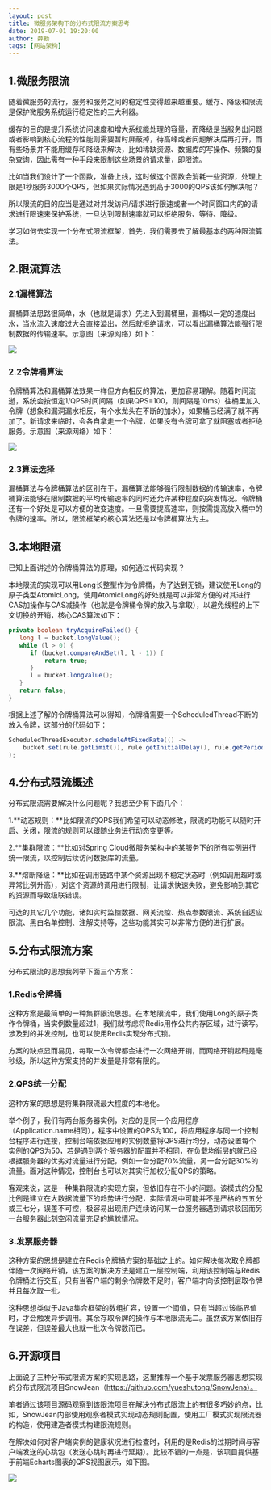 ```yaml
---
layout: post
title: 微服务架构下的分布式限流方案思考
date: 2019-07-01 19:20:00
author: 薛勤
tags: [网站架构]
---
```

## 1.微服务限流

随着微服务的流行，服务和服务之间的稳定性变得越来越重要。缓存、降级和限流是保护微服务系统运行稳定性的三大利器。

缓存的目的是提升系统访问速度和增大系统能处理的容量，而降级是当服务出问题或者影响到核心流程的性能则需要暂时屏蔽掉，待高峰或者问题解决后再打开，而有些场景并不能用缓存和降级来解决，比如稀缺资源、数据库的写操作、频繁的复杂查询，因此需有一种手段来限制这些场景的请求量，即限流。

比如当我们设计了一个函数，准备上线，这时候这个函数会消耗一些资源，处理上限是1秒服务3000个QPS，但如果实际情况遇到高于3000的QPS该如何解决呢？

所以限流的目的应当是通过对并发访问/请求进行限速或者一个时间窗口内的的请求进行限速来保护系统，一旦达到限制速率就可以拒绝服务、等待、降级。

学习如何去实现一个分布式限流框架，首先，我们需要去了解最基本的两种限流算法。

## 2.限流算法

### 2.1漏桶算法

漏桶算法思路很简单，水（也就是请求）先进入到漏桶里，漏桶以一定的速度出水，当水流入速度过大会直接溢出，然后就拒绝请求，可以看出漏桶算法能强行限制数据的传输速率。示意图（来源网络）如下：

<img src="https://img2018.cnblogs.com/blog/1136672/201904/1136672-20190421202927762-1718486905.png" referrerPolicy="no-referrer"/>

### 2.2令牌桶算法

令牌桶算法和漏桶算法效果一样但方向相反的算法，更加容易理解。随着时间流逝，系统会按恒定1/QPS时间间隔（如果QPS=100，则间隔是10ms）往桶里加入令牌（想象和漏洞漏水相反，有个水龙头在不断的加水），如果桶已经满了就不再加了。新请求来临时，会各自拿走一个令牌，如果没有令牌可拿了就阻塞或者拒绝服务。示意图（来源网络）如下：

<img src="https://img2018.cnblogs.com/blog/1136672/201904/1136672-20190421202936084-459487536.jpg" referrerPolicy="no-referrer"/>

### 2.3算法选择

漏桶算法与令牌桶算法的区别在于，漏桶算法能够强行限制数据的传输速率，令牌桶算法能够在限制数据的平均传输速率的同时还允许某种程度的突发情况。令牌桶还有一个好处是可以方便的改变速度。一旦需要提高速率，则按需提高放入桶中的令牌的速率。所以，限流框架的核心算法还是以令牌桶算法为主。

## 3.本地限流

已知上面讲述的令牌桶算法的原理，如何通过代码实现？

本地限流的实现可以用Long长整型作为令牌桶，为了达到无锁，建议使用Long的原子类型AtomicLong，使用AtomicLong的好处就是可以非常方便的对其进行CAS加操作与CAS减操作（也就是令牌桶令牌的放入与拿取），以避免线程的上下文切换的开销，核心CAS算法如下：

```java
private boolean tryAcquireFailed() {
   long l = bucket.longValue();
   while (l > 0) {
      if (bucket.compareAndSet(l, l - 1)) {
          return true;
      }
      l = bucket.longValue();
   }
   return false;
}
```

根据上述了解的令牌桶算法可以得知，令牌桶需要一个ScheduledThread不断的放入令牌，这部分的代码如下：

```java
ScheduledThreadExecutor.scheduleAtFixedRate(() -> 
    bucket.set(rule.getLimit()), rule.getInitialDelay(), rule.getPeriod(), rule.getUnit()
);
```

## 4.分布式限流概述

分布式限流需要解决什么问题呢？我想至少有下面几个：

1.**动态规则：**比如限流的QPS我们希望可以动态修改，限流的功能可以随时开启、关闭，限流的规则可以跟随业务进行动态变更等。

2.**集群限流：**比如对Spring Cloud微服务架构中的某服务下的所有实例进行统一限流，以控制后续访问数据库的流量。

3.**熔断降级：**比如在调用链路中某个资源出现不稳定状态时（例如调用超时或异常比例升高），对这个资源的调用进行限制，让请求快速失败，避免影响到其它的资源而导致级联错误。

可选的其它几个功能，诸如实时监控数据、网关流控、热点参数限流、系统自适应限流、黑白名单控制、注解支持等，这些功能其实可以非常方便的进行扩展。

## 5.分布式限流方案

分布式限流的思想我列举下面三个方案：

### 1.Redis令牌桶

这种方案是最简单的一种集群限流思想。在本地限流中，我们使用Long的原子类作令牌桶，当实例数量超过1，我们就考虑将Redis用作公共内存区域，进行读写。涉及到的并发控制，也可以使用Redis实现分布式锁。

方案的缺点显而易见，每取一次令牌都会进行一次网络开销，而网络开销起码是毫秒级，所以这种方案支持的并发量是非常有限的。

### 2.QPS统一分配

这种方案的思想是将集群限流最大程度的本地化。

举个例子，我们有两台服务器实例，对应的是同一个应用程序（Application.name相同），程序中设置的QPS为100，将应用程序与同一个控制台程序进行连接，控制台端依据应用的实例数量将QPS进行均分，动态设置每个实例的QPS为50，若是遇到两个服务器的配置并不相同，在负载均衡层的就已经根据服务器的优劣对流量进行分配，例如一台分配70%流量，另一台分配30%的流量。面对这种情况，控制台也可以对其实行加权分配QPS的策略。

客观来说，这是一种集群限流的实现方案，但依旧存在不小的问题。该模式的分配比例是建立在大数据流量下的趋势进行分配，实际情况中可能并不是严格的五五分或三七分，误差不可控，极容易出现用户连续访问某一台服务器遇到请求驳回而另一台服务器此刻空闲流量充足的尴尬情况。

### 3.发票服务器

这种方案的思想是建立在Redis令牌桶方案的基础之上的。如何解决每次取令牌都伴随一次网络开销，该方案的解决方法是建立一层控制端，利用该控制端与Redis令牌桶进行交互，只有当客户端的剩余令牌数不足时，客户端才向该控制层取令牌并且每次取一批。

这种思想类似于Java集合框架的数组扩容，设置一个阈值，只有当超过该临界值时，才会触发异步调用。其余存取令牌的操作与本地限流无二。虽然该方案依旧存在误差，但误差最大也就一批次令牌数而已。

## 6.开源项目

上面说了三种分布式限流方案的实现思路，这里推荐一个基于发票服务器思想实现的分布式限流项目SnowJean（https://github.com/yueshutong/SnowJena）。

笔者通过该项目源码观察到该限流项目在解决分布式限流上的有很多巧妙的点，比如，SnowJean内部使用观察者模式实现动态规则配置，使用工厂模式实现限流器的构造，使用建造者模式构建限流规则。

在解决如何对客户端实例的健康状况进行检查时，利用的是Redis的过期时间与客户端发送的心跳包（发送心跳时再进行延期）。比较不错的一点是，该项目提供基于前端Echarts图表的QPS视图展示，如下图。

<img src="http://ww1.sinaimg.cn/large/006tNc79ly1g4ia0rnxjmj31ei0u046y.jpg" referrerPolicy="no-referrer"/>

